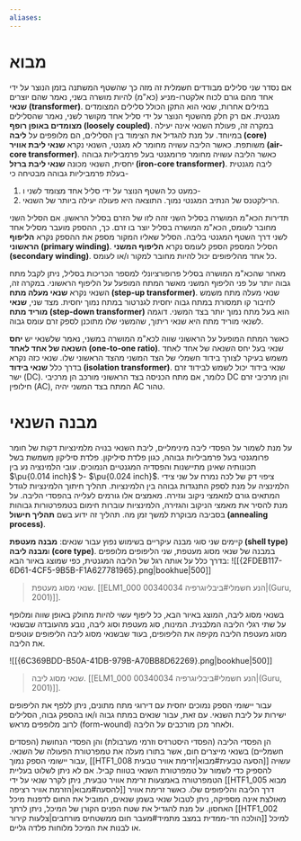 ```yaml
---
aliases:
---
```


# מבוא

אם נסדר שני סלילים מבודדים חשמלית זה מזה כך שהשטף המשתנה בזמן הנוצר על ידי אחד מהם גורם לכוח אלקטרו-מניע (כא"מ) להיות מושרה בשני, נאמר שהם יוצרים **שנאי (transformer)**. במילים אחרות, שנאי הוא התקן הכולל סלילים המצומדים מגנטית. אם רק חלק מהשטף הנוצר על ידי סליל אחד מקושר לשני, נאמר שהסלילים **מצומדים באופן רופף (loosely coupled)**. במקרה זה, פעולת השנאי אינה יעילה במיוחד. על מנת להגדיל את הצימוד בין הסלילים, הם מלופפים על **ליבה (core)** משותפת. כאשר הליבה עשויה מחומר לא מגנטי, השנאי נקרא **שנאי ליבת אוויר (air-core transformer)**. כאשר הליבה עשויה מחומר פרומגנטי בעל פרמביליות גבוהה יחסית, השנאי מכונה **שנאי ליבת ברזל (iron-core transformer)**. ליבה מגנטית בעלת פרמביליות גבוהה מבטיחה כי-
1. כמעט כל השטף הנוצר על ידי סליל אחד מצומד לשני ו-
2. הרילקטנס של הנתיב המגנטי נמוך. התוצאה היא פעולה יעילה ביותר של השנאי.

תדירות הכא"מ המושרה בסליל השני זהה לזו של הזרם בסליל הראשון. אם הסליל השני מחובר לעומס, הכא"מ המושרה בסליל יוצר בו זרם. כך, ההספק מועבר מסליל אחד לשני דרך השטף המגנטי בליבה. הסליל שאליו המקור מספק את ההספק נקרא **הליפוף הראשוני (primary winding)**. הסליל המספק הספק לעומס נקרא **הליפוף המשני (secondary winding)**. כל אחד מהליפופים יכול להיות מחובר למקור ו/או לעומס.

מאחר שהכא"מ המושרה בסליל פרופורציונלי למספר הכריכות בסליל, ניתן לקבל מתח גבוה יותר על פני הליפוף המשני מאשר המתח המופעל על הליפוף הראשוני. במקרה זה, השנאי נקרא **שנאי מעלה מתח (step-up transformer)**. שנאי מעלה מתח משמש לחיבור קו תמסורת במתח גבוה יחסית לגנרטור במתח נמוך יחסית. מצד שני, **שנאי מוריד מתח (step-down transformer)** הוא בעל מתח נמוך יותר בצד המשני. דוגמה לשנאי מוריד מתח היא שנאי ריתוך, שהמשני שלו מתוכנן לספק זרם עומס גבוה.

כאשר המתח המופעל על הראשוני שווה לכא"מ המושרה במשני, נאמר שלשנאי יש **יחס השנאה של אחד לאחד (one-to-one ratio)**. שנאי בעל יחס השנאה של אחד לאחד משמש בעיקר לצורך בידוד חשמלי של הצד המשני מהצד הראשוני שלו. שנאי כזה נקרא בדרך כלל **שנאי בידוד (isolation transformer)**. שנאי בידוד יכול לשמש לבידוד זרם ישר (DC). כלומר, אם מתח הכניסה בצד הראשוני מורכב הן מרכיבי DC והן מרכיבי זרם חילופין (AC), המתח בצד המשני יהיה AC טהור.

# מבנה השנאי

על מנת לשמור על הפסדי ליבה מינימליים, ליבת השנאי בנויה מלמינציות דקות של חומר פרומגנטי בעל פרמביליות גבוהה, כגון פלדת סיליקון. פלדת סיליקון משמשת בשל תכונותיה שאינן מתיישנות והפסדיה המגנטיים הנמוכים. עובי הלמינציה נע בין $\pu{0.014 inch}$ ל- $\pu{0.024 inch}$. ציפוי דק של לכה נמרח על שני צידי הלמינציה על מנת לספק התנגדות גבוהה בין הלמינציות. תהליך חיתוך הלמינציות לגודל המתאים גורם למאמצי ניקוב וגזירה. מאמצים אלו גורמים לעלייה בהפסדי הליבה. על מנת להסיר את מאמצי הניקוב והגזירה, הלמינציות עוברות חימום בטמפרטורות גבוהות בסביבה מבוקרת למשך זמן מה. תהליך זה ידוע בשם **תהליך חישול (annealing process)**.

קיימים שני סוגי מבנה עיקריים בשימוש נפוץ עבור שנאים: **מבנה מעטפת (shell type)** ו**מבנה ליבה (core type)**. במבנה של שנאי מסוג מעטפת, שני הליפופים מלופפים בדרך כלל על אותה רגל של הליבה המגנטית, כפי שמוצג באיור הבא:
![[{2FDEB117-6D61-4CF5-9B5B-F1A627781965}.png|bookhue|500]]
>שנאי מסוג מעטפת. [[ELM1_000 00340034 הנע חשמלי#ביבליוגרפיה|(Guru, 2001)]].

בשנאי מסוג ליבה, המוצג באיור הבא, כל ליפוף עשוי להיות מחולק באופן שווה ומלופף על שתי רגלי הליבה המלבנית. המינוח, סוג מעטפת וסוג ליבה, נובע מהעובדה שבשנאי מסוג מעטפת הליבה מקיפה את הליפופים, בעוד שבשנאי מסוג ליבה הליפופים עוטפים את הליבה.

![[{6C369BDD-B50A-41DB-979B-A70BB8D62269}.png|bookhue|500]]
>שנאי מסוג ליבה. [[ELM1_000 00340034 הנע חשמלי#ביבליוגרפיה|(Guru, 2001)]].

עבור יישומי הספק נמוכים יחסית עם דירוגי מתח מתונים, ניתן ללפף את הליפופים ישירות על ליבת השנאי. עם זאת, עבור שנאים במתח גבוה ו/או בהספק גבוה, הסלילים לרוב מלופפים מראש (form-wound) ולאחר מכן מורכבים על הליבה.

הן הפסדי הליבה (הפסדי היסטרזיס וזרמי מערבולת) והן הפסדי הנחושת (הפסדים חשמליים) בשנאי מייצרים חום, אשר בתורו מעלה את טמפרטורת הפעולה של השנאי. עבור יישומי הספק נמוך, [[HTF1_008 הסעה טבעית#מבוא|זרימת אוויר טבעית]] עשויה להספיק כדי לשמור על טמפרטורת השנאי בטווח קביל. אם לא ניתן לשלוט בעליית הטמפרטורה באמצעות זרימת אוויר טבעית, ניתן לקרר שנאי על ידי [[HTF1_005 מבוא להסעה#מבוא|הזרמת אוויר רציפה]] דרך הליבה והליפופים שלו. כאשר זרימת אוויר מאולצת אינה מספיקה, ניתן לטבול שנאי בשמן שנאים, המוביל את החום לדפנות מיכל האחסון. על מנת להגדיל את שטח הפנים הקורן של המיכל, ניתן לרתך [[HTF1_002 הולכה חד-ממדית במצב מתמיד#מעבר חום ממשטחים מורחבים|צלעות קירור]] למיכל או לבנות את המיכל מלוחות פלדה גליים.